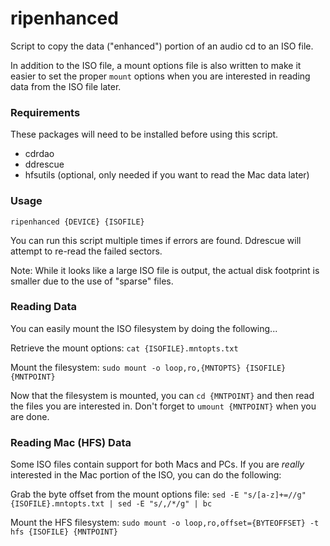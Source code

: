 # ripenhanced
Script to copy the data ("enhanced") portion of an audio cd to an ISO file.

In addition to the ISO file, a mount options file is also written to make it easier to set the proper `mount` options when you are interested in reading data from the ISO file later.

### Requirements
These packages will need to be installed before using this script.

* cdrdao
* ddrescue
* hfsutils (optional, only needed if you want to read the Mac data later)

### Usage
`ripenhanced {DEVICE} {ISOFILE}`

You can run this script multiple times if errors are found. Ddrescue will attempt to re-read the failed sectors.

Note: While it looks like a large ISO file is output, the actual disk footprint is smaller due to the use of "sparse" files.

### Reading Data

You can easily mount the ISO filesystem by doing the following...

Retrieve the mount options:
`cat {ISOFILE}.mntopts.txt`

Mount the filesystem:
`sudo mount -o loop,ro,{MNTOPTS} {ISOFILE} {MNTPOINT}`

Now that the filesystem is mounted, you can `cd {MNTPOINT}` and then read the files you are interested in. Don't forget to `umount {MNTPOINT}` when you are done.

### Reading Mac (HFS) Data

Some ISO files contain support for both Macs and PCs. If you are *really* interested in the Mac portion of the ISO, you can do the following:

Grab the byte offset from the mount options file:
`sed -E "s/[a-z]+=//g" {ISOFILE}.mntopts.txt | sed -E "s/,/*/g" | bc`

Mount the HFS filesystem:
`sudo mount -o loop,ro,offset={BYTEOFFSET} -t hfs {ISOFILE} {MNTPOINT}`
